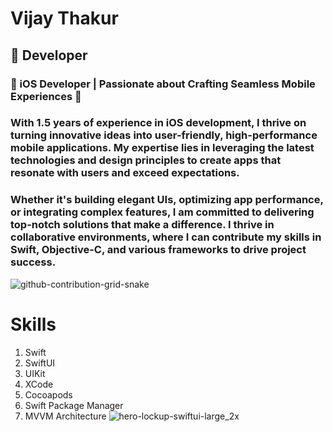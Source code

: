 # Vijay Thakur
##  Developer
### 📱 iOS Developer | Passionate about Crafting Seamless Mobile Experiences 🚀
### With 1.5 years of experience in iOS development, I thrive on turning innovative ideas into user-friendly, high-performance mobile applications. My expertise lies in leveraging the latest technologies and design principles to create apps that resonate with users and exceed expectations.

### Whether it's building elegant UIs, optimizing app performance, or integrating complex features, I am committed to delivering top-notch solutions that make a difference. I thrive in collaborative environments, where I can contribute my skills in Swift, Objective-C, and various frameworks to drive project success.

![github-contribution-grid-snake](https://github.com/user-attachments/assets/b5708a04-b89b-4bde-9ee4-7e4f939f81a6)

# Skills
1. Swift
2. SwiftUI
3. UIKit
4. XCode
5. Cocoapods
6. Swift Package Manager
7. MVVM Architecture
![hero-lockup-swiftui-large_2x](https://github.com/user-attachments/assets/85255f37-2bf2-4e73-a0ac-e25b0f66ffdd)

